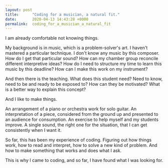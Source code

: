 ```yaml
---
layout: post
title:      "Coding for a musician, a natural fit."
date:       2020-04-13 14:43:28 +0000
permalink:  coding_for_a_musician_a_natural_fit
---
```



I am already comfortable not knowing things.

My background is in music, which is a problem-solver's art. I haven't mastered a particular technique. I don't know any music by this composer. How do I get that particular sound? How can my chamber group reconcile different interpretive ideas? How do I need to structure my time to learn this music by this deadline? How can I make this work on my instrument?

And then there is the teaching. What does this student need? Need to know, need to be and ready to be exposed to? How can they be motivated? What is a better way to explain this concept? 

And I like to make things. 

An arrangement of a piano or orchestra work for solo guitar. An interpretation of a piece, considered from the ground up and presented to an audience for consumption. An exercise to help myself and my students improve. A single sound, the right one for the situation, that I can get consistently when I want it. 

So far, this has been my experience of coding. Figuring out how things work, how to read and interpret, how to solve a new kind of problem. And how to make something that works and does what I ask. 

This is why I came to coding, and so far, I have found what I was looking for.

